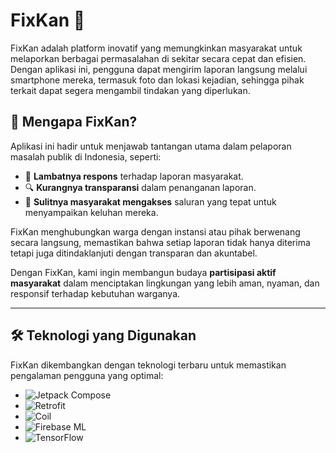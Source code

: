 # FixKan 🚀

FixKan adalah platform inovatif yang memungkinkan masyarakat untuk melaporkan berbagai permasalahan di sekitar secara cepat dan efisien. Dengan aplikasi ini, pengguna dapat mengirim laporan langsung melalui smartphone mereka, termasuk foto dan lokasi kejadian, sehingga pihak terkait dapat segera mengambil tindakan yang diperlukan.

## 📌 Mengapa FixKan?
Aplikasi ini hadir untuk menjawab tantangan utama dalam pelaporan masalah publik di Indonesia, seperti:
- 🚀 **Lambatnya respons** terhadap laporan masyarakat.
- 🔍 **Kurangnya transparansi** dalam penanganan laporan.
- 📢 **Sulitnya masyarakat mengakses** saluran yang tepat untuk menyampaikan keluhan mereka.

FixKan menghubungkan warga dengan instansi atau pihak berwenang secara langsung, memastikan bahwa setiap laporan tidak hanya diterima tetapi juga ditindaklanjuti dengan transparan dan akuntabel.

Dengan FixKan, kami ingin membangun budaya **partisipasi aktif masyarakat** dalam menciptakan lingkungan yang lebih aman, nyaman, dan responsif terhadap kebutuhan warganya.

---

## 🛠️ Teknologi yang Digunakan
FixKan dikembangkan dengan teknologi terbaru untuk memastikan pengalaman pengguna yang optimal:

- ![Jetpack Compose](https://img.shields.io/badge/Jetpack%20Compose-4285F4?logo=jetpack-compose&logoColor=white&style=flat)
- ![Retrofit](https://img.shields.io/badge/Retrofit-FFCA28?logo=android&logoColor=black&style=flat)
- ![Coil](https://img.shields.io/badge/Coil-34A853?logo=android&logoColor=white&style=flat)
- ![Firebase ML](https://img.shields.io/badge/Firebase%20ML-FF6D00?logo=firebase&logoColor=white&style=flat)
- ![TensorFlow](https://img.shields.io/badge/TensorFlow-FF6F00?logo=tensorflow&logoColor=white&style=flat)
